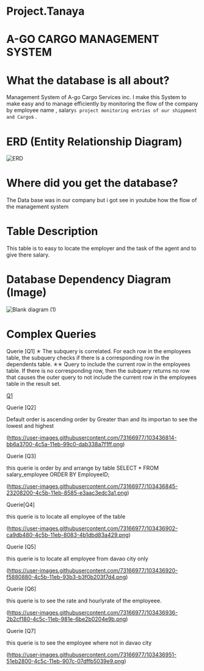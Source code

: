 # Project.Tanaya
# A-GO CARGO MANAGEMENT SYSTEM
# What the database is all about?
 Management System of A-go Cargo Services inc. I make this System to make easy and to manage efficiently by monitoring the flow of the company by employee name , salary`s project monitoring entries of our shippment and Cargo`s .   
# ERD (Entity Relationship Diagram)
![ERD](https://user-images.githubusercontent.com/73166977/103271606-aa6cbc00-49f5-11eb-81b7-84ce025ebb22.png)
# Where did you get the database?
  The Data base was in our company but i got see in youtube how the flow of the management system
# Table Description
  This table is to easy to locate the employer and the task of the agent and to give there salary.
# Database Dependency Diagram (Image)
![Blank diagram (1)](https://user-images.githubusercontent.com/73166977/103272082-df2d4300-49f6-11eb-85aa-d22ba471860a.png)

# Complex Queries

 Querie [Q1]
✭
 The subquery is correlated. For each row in the  employees table, the subquery checks if there is a corresponding row in the dependents table. 
✭✭
 Query to include the current row in the  employees table. If there is no corresponding row, then the subquery returns no row that causes the outer query to not include the         current row in the  employees table in the result set.

 [Q1](https://user-images.githubusercontent.com/73166977/103436775-51519200-4c5a-11eb-987b-fbe091ce3cf0.png)
 
 Querie [Q2]
 
 Default order is ascending order by Greater than and its importan to see the lowest and highest
 
(https://user-images.githubusercontent.com/73166977/103436814-bb6a3700-4c5a-11eb-99c0-dab338a7f1ff.png)
 
 Querie [Q3]

 this querie is order by and arrange by table
 SELECT * FROM salary_employee
 ORDER BY EmployeeID;

 
 (https://user-images.githubusercontent.com/73166977/103436845-23208200-4c5b-11eb-8585-e3aac3edc3a1.png)
 
 Querie[Q4]
 
  this querie is to locate all employee of the table 
  
 (https://user-images.githubusercontent.com/73166977/103436902-ca9db480-4c5b-11eb-8083-4b1dbd83a429.png)
 
  Querie [Q5]
  
  this querie is to locate all employee from davao city only
  
(https://user-images.githubusercontent.com/73166977/103436920-f5880880-4c5b-11eb-93b3-b3f0b203f7d4.png)
 
 Querie [Q6]
 
 this querie is to see the rate and hourlyrate of the employeee.
 
(https://user-images.githubusercontent.com/73166977/103436936-2b2cf180-4c5c-11eb-981e-6be2b0204e9b.png)
 
 Querie [Q7]
 
 this querie is to see the employee where not in davao city
 
 (https://user-images.githubusercontent.com/73166977/103436951-51eb2800-4c5c-11eb-907c-07dffb5039e9.png)
  
 
 
 
 
 
 
 
